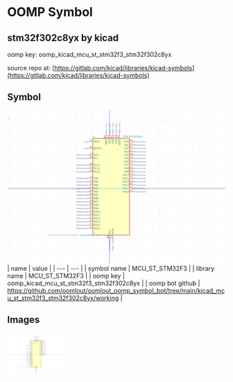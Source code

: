 # OOMP Symbol  
## stm32f302c8yx  by kicad  
  
oomp key: oomp_kicad_mcu_st_stm32f3_stm32f302c8yx  
  
source repo at: [https://gitlab.com/kicad/libraries/kicad-symbols](https://gitlab.com/kicad/libraries/kicad-symbols)  
## Symbol  
  
[![working.png](working_600.png)](working.png)  
| name | value | 
| --- | --- | 
| symbol name | MCU_ST_STM32F3 | 
| library name | MCU_ST_STM32F3 | 
| oomp key | oomp_kicad_mcu_st_stm32f3_stm32f302c8yx | 
| oomp bot github | https://github.com/oomlout/oomlout_oomp_symbol_bot/tree/main/kicad_mcu_st_stm32f3_stm32f302c8yx/working | 
## Images  
  
[![working.png](working_140.png)](working.png)  
